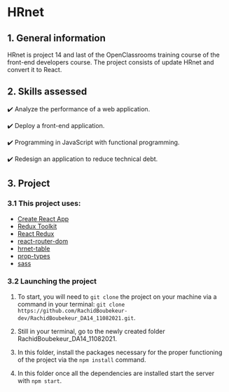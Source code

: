 # HRnet

## 1. General information

HRnet is project 14 and last of the OpenClassrooms training course of the front-end developers course.
The project consists of update HRnet and convert it to React.

## 2. Skills assessed

✔️ Analyze the performance of a web application.

✔️ Deploy a front-end application.

✔️ Programming in JavaScript with functional programming.

✔️ Redesign an application to reduce technical debt.

## 3. Project

### 3.1 This project uses:

-   [Create React App](https://create-react-app.dev/)
-   [Redux Toolkit](https://redux-toolkit.js.org/)
-   [React Redux](https://react-redux.js.org/)
-   [react-router-dom](https://reactrouter.com/web/guides/quick-start)
-   [hrnet-table](https://github.com/RachidBoubekeur-dev/hrnet-table)
-   [prop-types](https://www.npmjs.com/package/prop-types)
-   [sass](https://sass-lang.com/)

### 3.2 Launching the project

1. To start, you will need to `git clone` the project on your machine via a command in your terminal: `git clone https://github.com/RachidBoubekeur-dev/RachidBoubekeur_DA14_11082021.git`.

2. Still in your terminal, go to the newly created folder RachidBoubekeur_DA14_11082021.

3. In this folder, install the packages necessary for the proper functioning of the project via the `npm install` command.

4. In this folder once all the dependencies are installed start the server with `npm start`.
